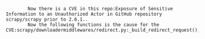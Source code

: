 
            Now there is a CVE in this repo:Exposure of Sensitive Information to an Unauthorized Actor in GitHub repository scrapy/scrapy prior to 2.6.1..
            Now the following functions is the cause for the CVE:scrapy/downloadermiddlewares/redirect.py:_build_redirect_request();scrapy/downloadermiddlewares/redirect.py:_redirect_request_using_get();scrapy/downloadermiddlewares/redirect.py:_redirect_request_using_get();scrapy/downloadermiddlewares/redirect.py:process_response();scrapy/downloadermiddlewares/redirect.py:process_response();tests/test_downloadermiddleware_cookies.py:_test_cookie_header_redirect();tests/test_downloadermiddleware_cookies.py:_test_cookie_redirect();tests/test_downloadermiddleware_cookies.py:setUp();tests/test_downloadermiddleware_cookies.py:tearDown();tests/test_downloadermiddleware_cookies.py:test_cookie_header_redirect_different_domain();tests/test_downloadermiddleware_cookies.py:test_cookie_header_redirect_different_domain_forcing_get();tests/test_downloadermiddleware_cookies.py:test_cookie_header_redirect_same_domain();tests/test_downloadermiddleware_cookies.py:test_cookie_header_redirect_same_domain_forcing_get();tests/test_downloadermiddleware_cookies.py:test_cookie_redirect_different_domain();tests/test_downloadermiddleware_cookies.py:test_cookie_redirect_different_domain_forcing_get();tests/test_downloadermiddleware_cookies.py:test_cookie_redirect_same_domain();tests/test_downloadermiddleware_cookies.py:test_cookie_redirect_same_domain_forcing_get();
            